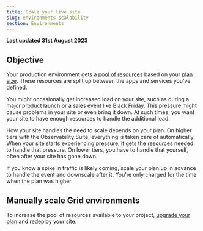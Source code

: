 ```yaml
---
title: Scale your live site
slug: environments-scalability
section: Environments
---
```


**Last updated 31st August 2023**



## Objective  

Your production environment gets a [pool of resources](../create-apps/app-reference.md#sizes)
based on your [plan size](../administration/pricing/_index.md).
These resources are split up between the apps and services you've defined.

You might occasionally get increased load on your site,
such as during a major product launch or a sales event like Black Friday.
This pressure might cause problems in your site or even bring it down.
At such times, you want your site to have enough resources to handle the additional load.

How your site handles the need to scale depends on your plan.
On higher tiers with the Observability Suite,
everything is taken care of automatically.
When your site starts experiencing pressure,
it gets the resources needed to handle that pressure.
On lower tiers, you have to handle that yourself, often after your site has gone down.

If you know a spike in traffic is likely coming,
scale your plan up in advance to handle the event and downscale after it.
You're only charged for the time when the plan was higher.

## Manually scale Grid environments

To increase the pool of resources available to your project,
[upgrade your plan](../administration/pricing/_index.md#switch-plans) and redeploy your site.
